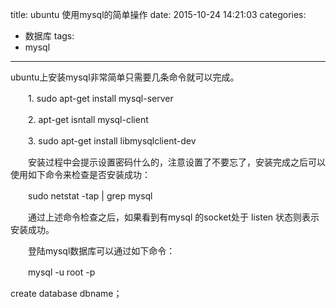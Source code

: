 title: ubuntu 使用mysql的简单操作
date: 2015-10-24 14:21:03
categories:
- 数据库
tags:
- mysql		
---


ubuntu上安装mysql非常简单只需要几条命令就可以完成。

　　1. sudo apt-get install mysql-server
 
　　2. apt-get isntall mysql-client
 
　　3.  sudo apt-get install libmysqlclient-dev
 
　　安装过程中会提示设置密码什么的，注意设置了不要忘了，安装完成之后可以使用如下命令来检查是否安装成功：
 
　　sudo netstat -tap | grep mysql
 
　　通过上述命令检查之后，如果看到有mysql 的socket处于 listen 状态则表示安装成功。
 
　　登陆mysql数据库可以通过如下命令：
 
　　mysql -u root -p 


create database dbname；